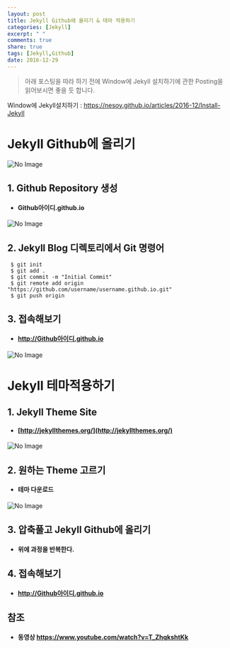 ```yaml
---
layout: post
title: Jekyll Github에 올리기 & 테마 적용하기
categories: [Jekyll]
excerpt: " "
comments: true
share: true
tags: [Jekyll,Github]
date: 2016-12-29
---
```


> 아래 포스팅을 따라 하기 전에 Window에 Jekyll 설치하기에 관한 Posting을 읽어보시면 좋을 듯 합니다.

Window에 Jekyll설치하기 : <https://nesoy.github.io/articles/2016-12/Install-Jekyll>

# **Jekyll Github에 올리기**

![No Image](/assets/20161228/jekyll_logo.png)

## 1. Github Repository 생성

- #### Github아이디.github.io

![No Image](/assets/20161229/github_repository.PNG)

## 2. Jekyll Blog 디렉토리에서 Git 명령어

```shell
 $ git init
 $ git add .
 $ git commit -m "Initial Commit"
 $ git remote add origin "https://github.com/username/username.github.io.git"
 $ git push origin
```

## 3. 접속해보기
  - #### http://Github아이디.github.io

![No Image](/assets/20161229/github_nesoy.PNG)


# **Jekyll 테마적용하기**

## 1. Jekyll Theme Site

- #### [http://jekyllthemes.org/](http://jekyllthemes.org/)

![No Image](/assets/20161229/jekyll_themes.PNG)

## 2. 원하는 Theme 고르기

- #### 테마 다운로드

![No Image](/assets/20161229/jekyll_themes2.PNG)

## 3. 압축풀고 Jekyll Github에 올리기

- #### 위에 과정을 반복한다.

## 4. 접속해보기
  - #### http://Github아이디.github.io

## 참조
  - #### 동영상 <https://www.youtube.com/watch?v=T_ZhqkshtKk>
